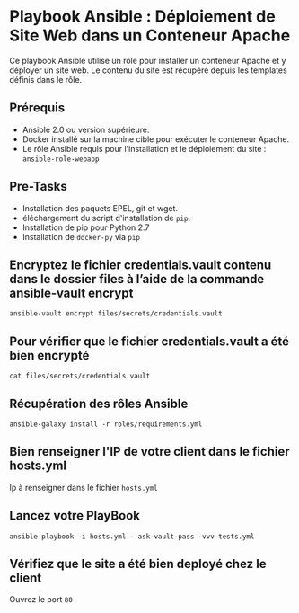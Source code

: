 # Playbook Ansible : Déploiement de Site Web dans un Conteneur Apache

Ce playbook Ansible utilise un rôle pour installer un conteneur Apache et y déployer un site web. Le contenu du site est récupéré depuis les templates définis dans le rôle.

## Prérequis

- Ansible 2.0 ou version supérieure.
- Docker installé sur la machine cible pour exécuter le conteneur Apache.
- Le rôle Ansible requis pour l'installation et le déploiement du site : `ansible-role-webapp`

## Pre-Tasks

- Installation des paquets EPEL, git et wget.
- éléchargement du script d'installation de `pip`.
- Installation de pip pour Python 2.7
- Installation de `docker-py` via `pip`

## Encryptez le fichier credentials.vault contenu dans le dossier files à l’aide de la commande ansible-vault encrypt
```
ansible-vault encrypt files/secrets/credentials.vault
```

## Pour vérifier que le fichier credentials.vault a été bien encrypté
```
cat files/secrets/credentials.vault
```

## Récupération des rôles Ansible
```
ansible-galaxy install -r roles/requirements.yml
```
## Bien renseigner l'IP de votre client dans le fichier hosts.yml
Ip à renseigner dans le fichier `hosts.yml`

## Lancez votre PlayBook
```
ansible-playbook -i hosts.yml --ask-vault-pass -vvv tests.yml
```

## Vérifiez que le site a été bien deployé chez le client
Ouvrez le port `80`
